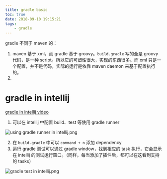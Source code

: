 ```yaml
---
title: gradle basic
toc: true
date: 2018-09-10 19:15:21
tags:
	- gradle
---
```


gradle 不同于 maven 的：

1. maven 基于 xml，而 gradle 基于 groovy。`build.gradle` 写的全是 groovy 代码，是一种 script。所以它的可塑性很大，实现的东西很多。而 xml 只是一个配置，并不是代码，实际的运行是依靠 maven daemon 来基于配置执行的。
2. 



# gradle in intellij

[gradle in intellij video](https://www.youtube.com/watch?v=JwPYjnhah3g)

1. 可以在 intellij 中配置 build、test 等使用 gradle runner

![using gradle runner in intellij.png](https://upload-images.jianshu.io/upload_images/721960-c84ba6346d785665.png?imageMogr2/auto-orient/strip%7CimageView2/2/w/1240)

2. 在 `build.gradle` 中可以 `command + n` 添加 dependency
3. 运行 gradle 测试可以通过 gradle window，找到相应的 task 执行，它会显示在 intellij 的测试运行窗口。（同样，每当添加了插件后，都可以在这看到支持的 tasks）

![gradle test in intellij.png](https://upload-images.jianshu.io/upload_images/721960-a97b69ebc8a99cbd.png?imageMogr2/auto-orient/strip%7CimageView2/2/w/1240)